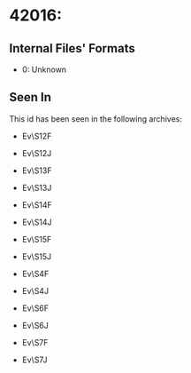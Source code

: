 # 42016: 

## Internal Files' Formats
- 0: Unknown

## Seen In

This id has been seen in the following archives:  

- Ev\S12F  

- Ev\S12J  

- Ev\S13F  

- Ev\S13J  

- Ev\S14F  

- Ev\S14J  

- Ev\S15F  

- Ev\S15J  

- Ev\S4F  

- Ev\S4J  

- Ev\S6F  

- Ev\S6J  

- Ev\S7F  

- Ev\S7J  
